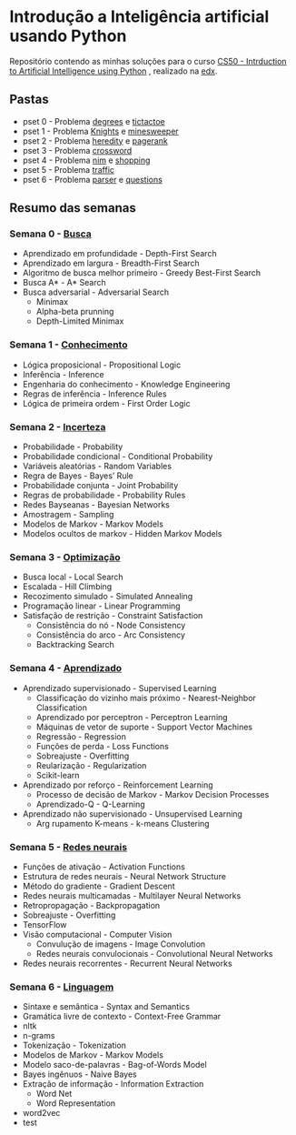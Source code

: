 # Introdução a Inteligência artificial usando Python
Repositório contendo as minhas soluções para o curso [CS50 - Intrduction to Artificial Intelligence using Python](https://cs50.harvard.edu/ai/2020/) , realizado na [edx](https://learning.edx.org/course/course-v1:HarvardX+CS50AI+1T2020/home).

## Pastas

- pset 0 - Problema [degrees](https://github.com/rafaelalvesitm/CS50_introduction_to_AI_with_python/tree/main/pset0/degrees) e [tictactoe](https://github.com/rafaelalvesitm/CS50_introduction_to_AI_with_python/tree/main/pset0/tictactoe)
- pset 1 - Problema [Knights](https://github.com/rafaelalvesitm/CS50_introduction_to_AI_with_python/tree/main/pset1/knights) e [minesweeper](https://github.com/rafaelalvesitm/CS50_introduction_to_AI_with_python/tree/main/pset1/minesweeper)
- pset 2 - Problema [heredity](https://github.com/rafaelalvesitm/CS50_introduction_to_AI_with_python/tree/main/pset2/heredity) e [pagerank](https://github.com/rafaelalvesitm/CS50_introduction_to_AI_with_python/tree/main/pset2/pagerank)
- pset 3 - Problema [crossword](https://github.com/rafaelalvesitm/CS50_introduction_to_AI_with_python/tree/main/pset3/crossword)
- pset 4 - Problema [nim](https://github.com/rafaelalvesitm/CS50_introduction_to_AI_with_python/tree/main/pset4/nim) e [shopping](https://github.com/rafaelalvesitm/CS50_introduction_to_AI_with_python/tree/main/pset4/shopping)
- pset 5 - Problema [traffic](https://github.com/rafaelalvesitm/CS50_introduction_to_AI_with_python/tree/main/pset5/traffic)
- pset 6 - Problema [parser](https://github.com/rafaelalvesitm/CS50_introduction_to_AI_with_python/tree/main/pset6/parser) e [questions](https://github.com/rafaelalvesitm/CS50_introduction_to_AI_with_python/tree/main/pset6/questions)

## Resumo das semanas 

### Semana 0 - [Busca](https://cs50.harvard.edu/ai/2020/weeks/0/)
- Aprendizado em profundidade - Depth-First Search
- Aprendizado em largura - Breadth-First Search
- Algoritmo de busca melhor primeiro - Greedy Best-First Search
- Busca A* - A* Search
- Busca adversarial - Adversarial Search
  - Minimax
  - Alpha-beta prunning
  - Depth-Limited Minimax

### Semana 1 - [Conhecimento](https://cs50.harvard.edu/ai/2020/weeks/1/)

- Lógica proposicional - Propositional Logic
- Inferência - Inference
- Engenharia do conhecimento - Knowledge Engineering
- Regras de inferência - Inference Rules
- Lógica de primeira ordem - First Order Logic

### Semana 2 - [Incerteza](https://cs50.harvard.edu/ai/2020/weeks/2/)

- Probabilidade - Probability
- Probabilidade condicional - Conditional Probability
- Variáveis aleatórias - Random Variables
- Regra de Bayes - Bayes’ Rule
- Probabilidade conjunta - Joint Probability
- Regras de probabilidade - Probability Rules
- Redes Bayseanas - Bayesian Networks
- Amostragem - Sampling
- Modelos de Markov - Markov Models
- Modelos ocultos de markov - Hidden Markov Models

### Semana 3 - [Optimização](https://cs50.harvard.edu/ai/2020/weeks/3/)

- Busca local - Local Search
- Escalada - Hill Climbing
- Recozimento simulado - Simulated Annealing
- Programação linear - Linear Programming
- Satisfação de restrição - Constraint Satisfaction
  - Consistência do nó - Node Consistency
  - Consistência do arco - Arc Consistency
  - Backtracking Search

### Semana 4 - [Aprendizado](https://cs50.harvard.edu/ai/2020/weeks/4/)

- Aprendizado supervisionado - Supervised Learning
   - Classificação do vizinho mais próximo - Nearest-Neighbor Classification
   - Aprendizado por perceptron - Perceptron Learning
   - Máquinas de vetor de suporte - Support Vector Machines
   - Regressão - Regression
   - Funções de perda - Loss Functions
   - Sobreajuste - Overfitting
   - Reularização - Regularization
   - Scikit-learn
- Aprendizado por reforço - Reinforcement Learning
  - Processo de decisão de Markov - Markov Decision Processes
  - Aprendizado-Q - Q-Learning
- Aprendizado não supervisionado - Unsupervised Learning
  - Arg rupamento K-means - k-means Clustering

### Semana 5 - [Redes neurais](https://cs50.harvard.edu/ai/2020/weeks/5/)

- Funções de ativação - Activation Functions
- Estrutura de redes neurais - Neural Network Structure
- Método do gradiente - Gradient Descent
- Redes neurais multicamadas - Multilayer Neural Networks
- Retropropagação - Backpropagation
- Sobreajuste - Overfitting
- TensorFlow
- Visão computacional - Computer Vision
  - Convulução de imagens - Image Convolution
  - Redes neurais convulocionais - Convolutional Neural Networks
- Redes neurais recorrentes - Recurrent Neural Networks 

### Semana 6 - [Linguagem](https://cs50.harvard.edu/ai/2020/weeks/6/)

- Sintaxe e semântica - Syntax and Semantics
- Gramática livre de contexto - Context-Free Grammar
- nltk
- n-grams
- Tokenização - Tokenization
- Modelos de Markov - Markov Models
- Modelo saco-de-palavras - Bag-of-Words Model
- Bayes ingênuos - Naive Bayes
- Extração de informação - Information Extraction
  - Word Net
  - Word Representation
- word2vec
- test
